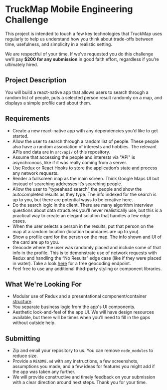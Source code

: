 # TruckMap Mobile Engineering Challenge

This project is intended to touch a few key technologies that TruckMap uses regularly to help us understand how you think about trade-offs between time, usefulness, and simplicity in a realistic setting.

We are respectful of your time.  If we’ve requested you do this challenge we’ll pay **$200 for any submission** in good faith effort, regardless if you’re ultimately hired.

## Project Description

You will build a react-native app that allows users to search through a random list of people, puts a selected person result randomly on a map, and displays a simple profile card about them.

## Requirements

- Create a new react-native app with any dependencies you'd like to get started.
- Allow the user to search through a random list of people.  These people also have a random association of interests and hobbies.  The relevant APIs and data are in `src/api/` of this repository.
- Assume that accessing the people and interests via "API" is asynchronous, like if it was really coming from a server.
- Use Redux or React Hooks to store the application’s state and process any network requests.
- Render a fullscreen map as the main screen. Think Google Maps UI but instead of searching addresses it’s searching people.
- Allow the user to "typeahead search" the people and show the autocompleted results as they type. The info indexed for the search is up to you, but there are potential ways to be creative here.
- Do the search logic in the client.  There are many algorithm interview questions about data structures you’ll never realistically use, but this is a practical way to create an elegant solution that handles a few edge cases.
- When the user selects a person in the results, put that person on the map at a random location (location boundaries are up to you).
- Show a profile card for the person on the map.  The info shown and UI of the card are up to you.
- Geocode where the user was randomly placed and include some of that info in the profile.  This is to demonstrate use of network requests with Redux and handling the “No Results” edge case (like if they were placed in water).  Take a look [here](https://services.gisgraphy.com/reversegeocoding/search?format=json&lat=41.88832&lng=-87.623177) for a free geocoding endpoint.
- Feel free to use any additional third-party styling or component libraries.

## What We're Looking For

- Modular use of Redux and a presentational component/container [structure](https://medium.com/@dan_abramov/smart-and-dumb-components-7ca2f9a7c7d0).
- You separate business logic from the app's UI components.
- Aesthetic look-and-feel of the app UI.  We will have design resources available, but there will be times when you'll need to fill in the gaps without outside help.

## Submitting

- Zip and email your repository to us. You can remove `node_modules` to reduce size.
- Provide a  `README.md` with any instructions, a few screenshots, assumptions you made, and a few ideas for features you might add if the app was taken any further.
- We will provide constructive and timely feedback on your submission with a clear direction around next steps.  Thank you for your time.
